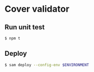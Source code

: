 # Cover validator

## Run unit test

```bash
$ npm t
```

## Deploy

```bash
$ sam deploy --config-env $ENVIRONMENT
```
